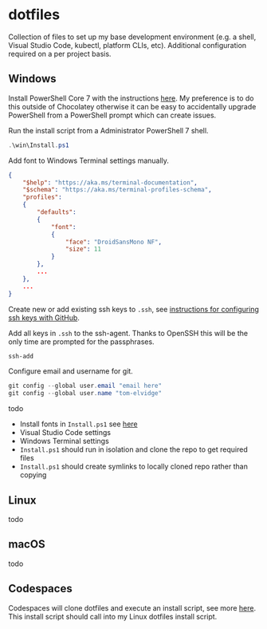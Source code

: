 # dotfiles

Collection of files to set up my base development environment (e.g. a shell, Visual Studio Code, kubectl, platform CLIs, etc). Additional configuration required on a per project basis.

## Windows

Install PowerShell Core 7 with the instructions [here](https://docs.microsoft.com/en-us/powershell/scripting/install/installing-powershell-on-windows). My preference is to do this outside of Chocolatey otherwise it can be easy to accidentally upgrade PowerShell from a PowerShell prompt which can create issues.

Run the install script from a Administrator PowerShell 7 shell.

```PowerShell
.\win\Install.ps1
```

Add font to Windows Terminal settings manually.

```json
{
    "$help": "https://aka.ms/terminal-documentation",
    "$schema": "https://aka.ms/terminal-profiles-schema",
    "profiles": 
    {
        "defaults": 
        {
            "font": 
            {
                "face": "DroidSansMono NF",
                "size": 11
            }
        },
        ...
    },
    ...
}
```

Create new or add existing ssh keys to `.ssh`, see [instructions for configuring ssh keys with GitHub](https://docs.github.com/en/authentication/connecting-to-github-with-ssh/adding-a-new-ssh-key-to-your-github-account).

Add all keys in `.ssh` to the ssh-agent. Thanks to OpenSSH this will be the only time are prompted for the passphrases.

```PowerShell
ssh-add
```

Configure email and username for git.

```PowerShell
git config --global user.email "email here"
git config --global user.name "tom-elvidge"
```

todo

- Install fonts in `Install.ps1` see [here](https://blog.simontimms.com/2021/06/11/installing-fonts/)
- Visual Studio Code settings
- Windows Terminal settings
- `Install.ps1` should run in isolation and clone the repo to get required files
- `Install.ps1` should create symlinks to locally cloned repo rather than copying

## Linux

todo

## macOS

todo

## Codespaces

Codespaces will clone dotfiles and execute an install script, see more [here](https://docs.github.com/en/codespaces/customizing-your-codespace/personalizing-codespaces-for-your-account). This install script should call into my Linux dotfiles install script.